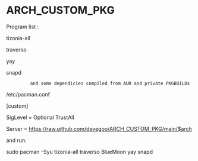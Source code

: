 # ARCH_CUSTOM_PKG

Program list :

tizonia-all

traverso

yay

snapd

             and some dependicies compiled from AUR and private PKGBUILDs

/etc/pacman.conf
>>>>>>>>>>>>>>>>>>>>>>

[custom]

SigLevel = Optional TrustAll

Server = https://raw.github.com/devegoo/ARCH_CUSTOM_PKG/main/$arch

>>>>>>>>>>>>>>>>>>>>>>


and run:

sudo pacman -Syu tizonia-all traverso BlueMoon yay snapd

